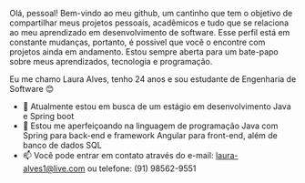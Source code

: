 Olá, pessoal! Bem-vindo ao meu github, um cantinho que tem o objetivo de compartilhar meus projetos pessoais, acadêmicos e tudo que se relaciona ao meu aprendizado em desenvolvimento de software. Esse perfil está em constante mudanças, portanto, é possivel que você o encontre com projetos ainda em andamento. Estou sempre aberta para um bate-papo sobre meus aprendizados, tecnologia e programação.  


Eu me chamo Laura Alves, tenho 24 anos e sou estudante de Engenharia de Software 😊

- 🔭 Atualmente estou em busca de um estágio em desenvolvimento Java e Spring boot
- 🌱 Estou me aperfeiçoando na linguagem de programação Java com Spring para back-end e framework Angular para front-end, além de banco de dados SQL
- 📫 Você pode entrar em contato através do e-mail: laura-alves1@live.com ou telefone: (91) 98562-9551

